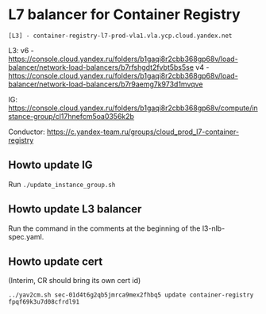 # L7 balancer for Container Registry

```
[L3] - container-registry-l7-prod-vla1.vla.ycp.cloud.yandex.net
```

L3:
v6 - https://console.cloud.yandex.ru/folders/b1gaqi8r2cbb368gp68v/load-balancer/network-load-balancers/b7rfshgdt2fvbt5bs5se
v4 - https://console.cloud.yandex.ru/folders/b1gaqi8r2cbb368gp68v/load-balancer/network-load-balancers/b7r9aemg7k973d1mvqve

IG: https://console.cloud.yandex.ru/folders/b1gaqi8r2cbb368gp68v/compute/instance-group/cl17hnefcm5oa0356k2b

Conductor: https://c.yandex-team.ru/groups/cloud_prod_l7-container-registry

## Howto update IG

Run `./update_instance_group.sh`

## Howto update L3 balancer

Run the command in the comments at the beginning of the l3-nlb-spec.yaml.

## Howto update cert

(Interim, CR should bring its own cert id)
```
../yav2cm.sh sec-01d4t6g2qb5jmrca9mex2fhbq5 update container-registry fpqf69k3u7d08cfrdl91
```
